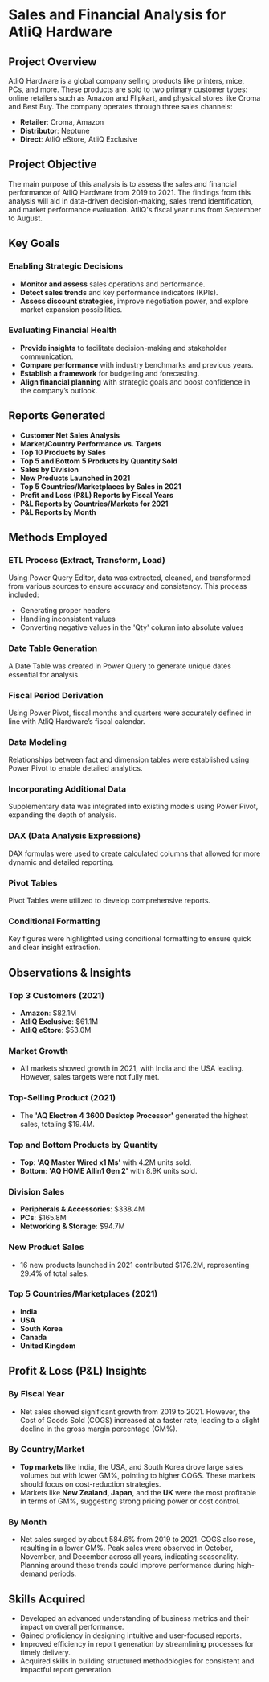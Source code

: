  # Sales and Financial Analysis for AtliQ Hardware

## **Project Overview**

AtliQ Hardware is a global company selling products like printers, mice, PCs, and more. These products are sold to two primary customer types: online retailers such as Amazon and Flipkart, and physical stores like Croma and Best Buy. The company operates through three sales channels:

- **Retailer**: Croma, Amazon
- **Distributor**: Neptune
- **Direct**: AtliQ eStore, AtliQ Exclusive

## **Project Objective**

The main purpose of this analysis is to assess the sales and financial performance of AtliQ Hardware from 2019 to 2021. The findings from this analysis will aid in data-driven decision-making, sales trend identification, and market performance evaluation. AtliQ's fiscal year runs from September to August.

## **Key Goals**

### **Enabling Strategic Decisions**

- **Monitor and assess** sales operations and performance.
- **Detect sales trends** and key performance indicators (KPIs).
- **Assess discount strategies**, improve negotiation power, and explore market expansion possibilities.

### **Evaluating Financial Health**

- **Provide insights** to facilitate decision-making and stakeholder communication.
- **Compare performance** with industry benchmarks and previous years.
- **Establish a framework** for budgeting and forecasting.
- **Align financial planning** with strategic goals and boost confidence in the company’s outlook.

## **Reports Generated**

- **Customer Net Sales Analysis**
- **Market/Country Performance vs. Targets**
- **Top 10 Products by Sales**
- **Top 5 and Bottom 5 Products by Quantity Sold**
- **Sales by Division**
- **New Products Launched in 2021**
- **Top 5 Countries/Marketplaces by Sales in 2021**
- **Profit and Loss (P&L) Reports by Fiscal Years**
- **P&L Reports by Countries/Markets for 2021**
- **P&L Reports by Month**

## **Methods Employed**

### **ETL Process (Extract, Transform, Load)**

Using Power Query Editor, data was extracted, cleaned, and transformed from various sources to ensure accuracy and consistency. This process included:

- Generating proper headers
- Handling inconsistent values
- Converting negative values in the 'Qty' column into absolute values

### **Date Table Generation**

A Date Table was created in Power Query to generate unique dates essential for analysis.

### **Fiscal Period Derivation**

Using Power Pivot, fiscal months and quarters were accurately defined in line with AtliQ Hardware’s fiscal calendar.

### **Data Modeling**

Relationships between fact and dimension tables were established using Power Pivot to enable detailed analytics.

### **Incorporating Additional Data**

Supplementary data was integrated into existing models using Power Pivot, expanding the depth of analysis.

### **DAX (Data Analysis Expressions)**

DAX formulas were used to create calculated columns that allowed for more dynamic and detailed reporting.

### **Pivot Tables**

Pivot Tables were utilized to develop comprehensive reports.

### **Conditional Formatting**

Key figures were highlighted using conditional formatting to ensure quick and clear insight extraction.

## **Observations & Insights**

### **Top 3 Customers (2021)**

- **Amazon**: $82.1M
- **AtliQ Exclusive**: $61.1M
- **AtliQ eStore**: $53.0M

### **Market Growth**

- All markets showed growth in 2021, with India and the USA leading. However, sales targets were not fully met.

### **Top-Selling Product (2021)**

- The **'AQ Electron 4 3600 Desktop Processor'** generated the highest sales, totaling $19.4M.

### **Top and Bottom Products by Quantity**

- **Top**: **'AQ Master Wired x1 Ms'** with 4.2M units sold.
- **Bottom**: **'AQ HOME Allin1 Gen 2'** with 8.9K units sold.

### **Division Sales**

- **Peripherals & Accessories**: $338.4M
- **PCs**: $165.8M
- **Networking & Storage**: $94.7M

### **New Product Sales**

- 16 new products launched in 2021 contributed $176.2M, representing 29.4% of total sales.

### **Top 5 Countries/Marketplaces (2021)**

- **India**
- **USA**
- **South Korea**
- **Canada**
- **United Kingdom**

## **Profit & Loss (P&L) Insights**

### **By Fiscal Year**

- Net sales showed significant growth from 2019 to 2021. However, the Cost of Goods Sold (COGS) increased at a faster rate, leading to a slight decline in the gross margin percentage (GM%).

### **By Country/Market**

- **Top markets** like India, the USA, and South Korea drove large sales volumes but with lower GM%, pointing to higher COGS. These markets should focus on cost-reduction strategies.
- Markets like **New Zealand, Japan**, and the **UK** were the most profitable in terms of GM%, suggesting strong pricing power or cost control.

### **By Month**

- Net sales surged by about 584.6% from 2019 to 2021. COGS also rose, resulting in a lower GM%. Peak sales were observed in October, November, and December across all years, indicating seasonality. Planning around these trends could improve performance during high-demand periods.

## **Skills Acquired**

- Developed an advanced understanding of business metrics and their impact on overall performance.
- Gained proficiency in designing intuitive and user-focused reports.
- Improved efficiency in report generation by streamlining processes for timely delivery.
- Acquired skills in building structured methodologies for consistent and impactful report generation.
